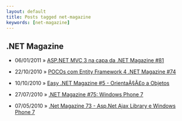 ```yaml
---
layout: default
title: Posts tagged net-magazine
keywords: [net-magazine]
---
```

<h2 class="category">.NET Magazine</h2>
<ul class="posts">
<li>
<p>
<span class="date">06/01/2011</span> &raquo;
<a href="/blog/asp-net-mvc-3-na-capa-da-net-magazine-81">ASP.NET MVC 3 na capa da .NET Magazine #81</a>
</p>
</li>
<li>
<p>
<span class="date">22/10/2010</span> &raquo;
<a href="/blog/pocos-com-entity-framework-4-passo-a-passo-net-magazine-74">POCOs com Entity Framework 4 .NET Magazine #74</a>
</p>
</li>
<li>
<p>
<span class="date">10/10/2010</span> &raquo;
<a href="/blog/easy-net-magazine-5-orientacao-a-objetos">Easy .NET Magazine #5 - OrientaÃ§Ã£o a Objetos</a>
</p>
</li>
<li>
<p>
<span class="date">27/07/2010</span> &raquo;
<a href="/blog/net-magazine-75-windows-phone-7">.NET Magazine #75: Windows Phone 7</a>
</p>
</li>
<li>
<p>
<span class="date">07/05/2010</span> &raquo;
<a href="/blog/net-magazine-73-asp-net-ajax-library-e-windows-phone-7">.Net Magazine 73 - Asp.Net Ajax Library e Windows Phone 7</a>
</p>
</li>
</ul>
